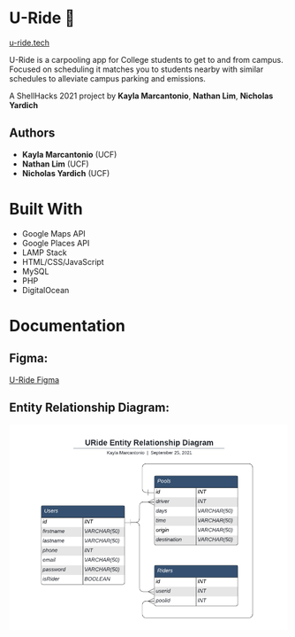 # U-Ride 🚗
[u-ride.tech](http://u-ride.tech/)

U-Ride is a carpooling app for College students to get to and from campus.
Focused on scheduling it matches you to students nearby with similar schedules to alleviate campus parking and emissions.

A ShellHacks 2021 project by **Kayla Marcantonio**, **Nathan Lim**, **Nicholas Yardich**
## Authors

- **Kayla Marcantonio** (UCF)
- **Nathan Lim** (UCF)
- **Nicholas Yardich** (UCF)
# Built With
- Google Maps API
- Google Places API
- LAMP Stack
- HTML/CSS/JavaScript
- MySQL
- PHP
- DigitalOcean

# Documentation

## Figma:
[U-Ride Figma](https://www.figma.com/file/3rOT2atuk4ah9Wa5IDjHkw/URide?node-id=30%3A27)

## Entity Relationship Diagram:
![URide ERD.png](./Documentation/URide-ERD.png)

